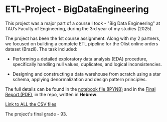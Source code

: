 # ETL-Project - BigDataEngineering
This project was a major part of a course I took - "Big Data Engineering" at TAU’s Faculty of Engineering, during the 3rd year of my studies (2025).

The project has been the 1st course assignment. Along with my 2 partners, we focused on building a complete ETL pipeline for the Olist online orders dataset (Brazil). The task included:

- Performing a detailed exploratory data analysis (EDA) procedure, specifically handling null values, duplicates, and logical inconsistencies.

- Designing and constructing a data warehouse from scratch using a star schema, applying denormalization and design pattern principles.

The full details can be found in the [notebook file (IPYNB)](https://github.com/IdanKanat/ETL-Project__BigDataEngineering/blob/eddd3c2be66c42a88b59aee0da5f128736d5b0d1/Ex1BigDataEngineering_ETL_notebook_OshriMandelawiOfekShaharabaniIdanKanat_31.5.2025.ipynb) and in the [Final Report (PDF)](https://github.com/IdanKanat/ETL-Project__BigDataEngineering/blob/d6d9b1caee98daf160adf5a44078f2571090f07d/Ex1BigDataEngineering%20-%20ETL%20-%20HEBREW%20Report%20-%20Oshri%20Mandelawi%2C%20Ofek%20Shaharabani%20%26%20Idan%20Kanat%20-%2031.5.2025.pdf), in the repo, written in **Hebrew**. 

[Link to ALL the CSV files](https://drive.google.com/drive/folders/1GLMMnI9-oFjrbpUH8gP-E0Ve9vVaBlHW?usp=sharing)

The project's final grade - 93.
